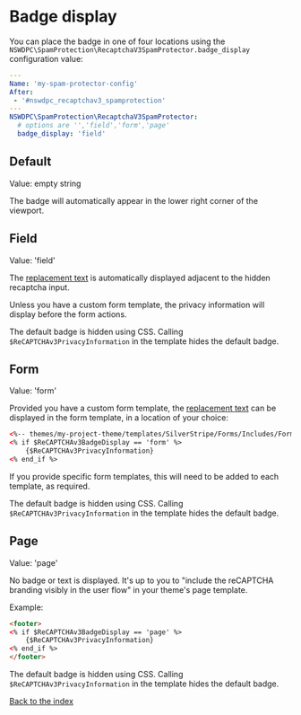 # Badge display
 
You can place the badge in one of four locations using the `NSWDPC\SpamProtection\RecaptchaV3SpamProtector.badge_display` configuration value:

```yaml
---
Name: 'my-spam-protector-config'
After:
 - '#nswdpc_recaptchav3_spamprotection'
---
NSWDPC\SpamProtection\RecaptchaV3SpamProtector:
  # options are '','field','form','page'
  badge_display: 'field'
```

## Default

Value: empty string

The badge will automatically appear in the lower right corner of the viewport.

## Field

Value: 'field'

The [replacement text](https://developers.google.com/recaptcha/docs/faq#id-like-to-hide-the-recaptcha-badge.-what-is-allowed) is automatically displayed adjacent to the hidden recaptcha input.

Unless you have a custom form template, the privacy information will display before the form actions.

The default badge is hidden using CSS. Calling `$ReCAPTCHAv3PrivacyInformation` in the template hides the default badge.

## Form

Value: 'form'
 
Provided you have a custom form template, the [replacement text](https://developers.google.com/recaptcha/docs/faq#id-like-to-hide-the-recaptcha-badge.-what-is-allowed) can be displayed in the form template, in a location of your choice:

```html
<%-- themes/my-project-theme/templates/SilverStripe/Forms/Includes/Form.ss --%>
<% if $ReCAPTCHAv3BadgeDisplay == 'form' %>
    {$ReCAPTCHAv3PrivacyInformation}
<% end_if %>
```

If you provide specific form templates, this will need to be added to each template, as required.

The default badge is hidden using CSS. Calling `$ReCAPTCHAv3PrivacyInformation` in the template hides the default badge.

## Page

Value: 'page'

No badge or text is displayed. It's up to you to "include the reCAPTCHA branding visibly in the user flow" in your theme's page template.

Example:
```html
<footer>
<% if $ReCAPTCHAv3BadgeDisplay == 'page' %>
    {$ReCAPTCHAv3PrivacyInformation}
<% end_if %>
</footer>
```

The default badge is hidden using CSS. Calling `$ReCAPTCHAv3PrivacyInformation` in the template hides the default badge.

[Back to the index](./001_index.md)
